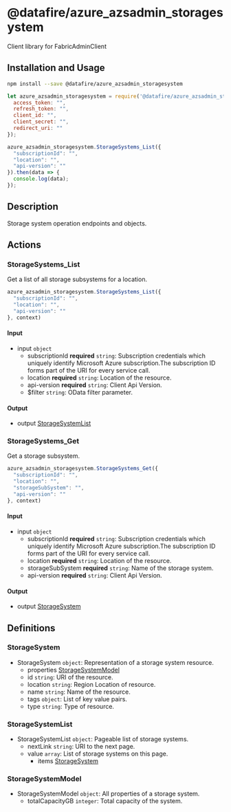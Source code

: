 # @datafire/azure_azsadmin_storagesystem

Client library for FabricAdminClient

## Installation and Usage
```bash
npm install --save @datafire/azure_azsadmin_storagesystem
```
```js
let azure_azsadmin_storagesystem = require('@datafire/azure_azsadmin_storagesystem').create({
  access_token: "",
  refresh_token: "",
  client_id: "",
  client_secret: "",
  redirect_uri: ""
});

azure_azsadmin_storagesystem.StorageSystems_List({
  "subscriptionId": "",
  "location": "",
  "api-version": ""
}).then(data => {
  console.log(data);
});
```

## Description

Storage system operation endpoints and objects.

## Actions

### StorageSystems_List
Get a list of all storage subsystems for a location.


```js
azure_azsadmin_storagesystem.StorageSystems_List({
  "subscriptionId": "",
  "location": "",
  "api-version": ""
}, context)
```

#### Input
* input `object`
  * subscriptionId **required** `string`: Subscription credentials which uniquely identify Microsoft Azure subscription.The subscription ID forms part of the URI for every service call.
  * location **required** `string`: Location of the resource.
  * api-version **required** `string`: Client Api Version.
  * $filter `string`: OData filter parameter.

#### Output
* output [StorageSystemList](#storagesystemlist)

### StorageSystems_Get
Get a storage subsystem.


```js
azure_azsadmin_storagesystem.StorageSystems_Get({
  "subscriptionId": "",
  "location": "",
  "storageSubSystem": "",
  "api-version": ""
}, context)
```

#### Input
* input `object`
  * subscriptionId **required** `string`: Subscription credentials which uniquely identify Microsoft Azure subscription.The subscription ID forms part of the URI for every service call.
  * location **required** `string`: Location of the resource.
  * storageSubSystem **required** `string`: Name of the storage system.
  * api-version **required** `string`: Client Api Version.

#### Output
* output [StorageSystem](#storagesystem)



## Definitions

### StorageSystem
* StorageSystem `object`: Representation of a storage system resource.
  * properties [StorageSystemModel](#storagesystemmodel)
  * id `string`: URI of the resource.
  * location `string`: Region Location of resource.
  * name `string`: Name of the resource.
  * tags `object`: List of key value pairs.
  * type `string`: Type of resource.

### StorageSystemList
* StorageSystemList `object`: Pageable list of storage systems.
  * nextLink `string`: URI to the next page.
  * value `array`: List of storage systems on this page.
    * items [StorageSystem](#storagesystem)

### StorageSystemModel
* StorageSystemModel `object`: All properties of a storage system.
  * totalCapacityGB `integer`: Total capacity of the system.


